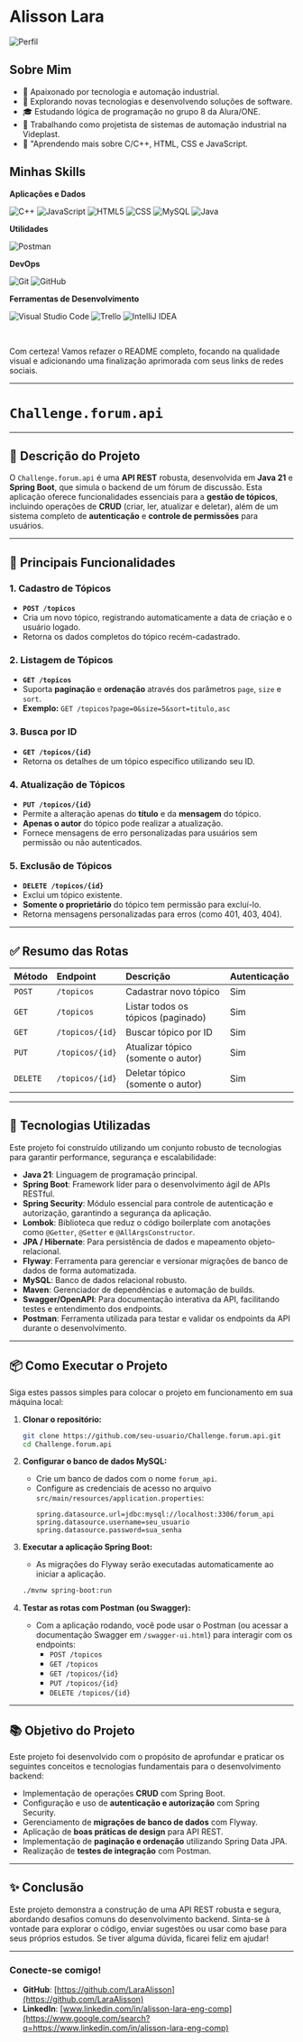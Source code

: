 # Alisson Lara

![Perfil](https://avatars.githubusercontent.com/u/149639259?v=4&size=64) <!-- Adicione uma imagem sua ou do projeto -->

## Sobre Mim

- 🤖 Apaixonado por tecnologia e automação industrial.
- 🤔 Explorando novas tecnologias e desenvolvendo soluções de software.
- 🎓 Estudando lógica de programação no grupo 8 da Alura/ONE.
- 💼 Trabalhando como projetista de sistemas de automação industrial na Videplast.
- 🌱 "Aprendendo mais sobre C/C++, HTML, CSS e JavaScript.

## Minhas Skills

**Aplicações e Dados**

![C++](https://img.shields.io/badge/C++-00599C?style=flat-square&logo=cplusplus)
![JavaScript](https://img.shields.io/badge/-JavaScript-333333?style=flat&logo=javascript)
![HTML5](https://img.shields.io/badge/-HTML5-333333?style=flat&logo=HTML5)
![CSS](https://img.shields.io/badge/-CSS-333333?style=flat&logo=CSS3&logoColor=1572B6)
![MySQL](https://img.shields.io/badge/-MySQL-333333?style=flat&logo=mysql)
![Java](https://img.shields.io/badge/-Java-333333?style=flat&logo=java&logoColor=white)


**Utilidades**

![Postman](https://img.shields.io/badge/-Postman-333333?style=flat&logo=postman)

**DevOps**

![Git](https://img.shields.io/badge/-Git-333333?style=flat&logo=git)
![GitHub](https://img.shields.io/badge/-GitHub-333333?style=flat&logo=github)

**Ferramentas de Desenvolvimento**

![Visual Studio Code](https://img.shields.io/badge/-Visual_Studio_Code-333333?style=flat&logo=visual-studio-code&logoColor=007ACC)
![Trello](https://img.shields.io/badge/-Trello-333333?style=flat&logo=trello&logoColor=007ACC)
![IntelliJ IDEA](https://img.shields.io/badge/-IntelliJ_IDEA-333333?style=flat&logo=intellij-idea&logoColor=white)


<br/>

Com certeza\! Vamos refazer o README completo, focando na qualidade visual e adicionando uma finalização aprimorada com seus links de redes sociais.

-----

# `Challenge.forum.api`

-----

## 📝 Descrição do Projeto

O `Challenge.forum.api` é uma **API REST** robusta, desenvolvida em **Java 21** e **Spring Boot**, que simula o backend de um fórum de discussão. Esta aplicação oferece funcionalidades essenciais para a **gestão de tópicos**, incluindo operações de **CRUD** (criar, ler, atualizar e deletar), além de um sistema completo de **autenticação** e **controle de permissões** para usuários.

-----

## 🔹 Principais Funcionalidades

### 1\. Cadastro de Tópicos

  * **`POST /topicos`**
  * Cria um novo tópico, registrando automaticamente a data de criação e o usuário logado.
  * Retorna os dados completos do tópico recém-cadastrado.

### 2\. Listagem de Tópicos

  * **`GET /topicos`**
  * Suporta **paginação** e **ordenação** através dos parâmetros `page`, `size` e `sort`.
  * **Exemplo:** `GET /topicos?page=0&size=5&sort=titulo,asc`

### 3\. Busca por ID

  * **`GET /topicos/{id}`**
  * Retorna os detalhes de um tópico específico utilizando seu ID.

### 4\. Atualização de Tópicos

  * **`PUT /topicos/{id}`**
  * Permite a alteração apenas do **título** e da **mensagem** do tópico.
  * **Apenas o autor** do tópico pode realizar a atualização.
  * Fornece mensagens de erro personalizadas para usuários sem permissão ou não autenticados.

### 5\. Exclusão de Tópicos

  * **`DELETE /topicos/{id}`**
  * Exclui um tópico existente.
  * **Somente o proprietário** do tópico tem permissão para excluí-lo.
  * Retorna mensagens personalizadas para erros (como 401, 403, 404).

-----

## ✅ Resumo das Rotas

| Método   | Endpoint         | Descrição                            | Autenticação |
| :------- | :--------------- | :----------------------------------- | :----------- |
| `POST`   | `/topicos`       | Cadastrar novo tópico                | Sim          |
| `GET`    | `/topicos`       | Listar todos os tópicos (paginado)   | Sim          |
| `GET`    | `/topicos/{id}`  | Buscar tópico por ID                 | Sim          |
| `PUT`    | `/topicos/{id}`  | Atualizar tópico (somente o autor)   | Sim          |
| `DELETE` | `/topicos/{id}`  | Deletar tópico (somente o autor)     | Sim          |

-----

## 🚀 Tecnologias Utilizadas

Este projeto foi construído utilizando um conjunto robusto de tecnologias para garantir performance, segurança e escalabilidade:

  * **Java 21**: Linguagem de programação principal.
  * **Spring Boot**: Framework líder para o desenvolvimento ágil de APIs RESTful.
  * **Spring Security**: Módulo essencial para controle de autenticação e autorização, garantindo a segurança da aplicação.
  * **Lombok**: Biblioteca que reduz o código boilerplate com anotações como `@Getter`, `@Setter` e `@AllArgsConstructor`.
  * **JPA / Hibernate**: Para persistência de dados e mapeamento objeto-relacional.
  * **Flyway**: Ferramenta para gerenciar e versionar migrações de banco de dados de forma automatizada.
  * **MySQL**: Banco de dados relacional robusto.
  * **Maven**: Gerenciador de dependências e automação de builds.
  * **Swagger/OpenAPI**: Para documentação interativa da API, facilitando testes e entendimento dos endpoints.
  * **Postman**: Ferramenta utilizada para testar e validar os endpoints da API durante o desenvolvimento.

-----

## 📦 Como Executar o Projeto

Siga estes passos simples para colocar o projeto em funcionamento em sua máquina local:

1.  **Clonar o repositório:**

    ```bash
    git clone https://github.com/seu-usuario/Challenge.forum.api.git
    cd Challenge.forum.api
    ```

2.  **Configurar o banco de dados MySQL:**

      * Crie um banco de dados com o nome `forum_api`.
      * Configure as credenciais de acesso no arquivo `src/main/resources/application.properties`:
        ```properties
        spring.datasource.url=jdbc:mysql://localhost:3306/forum_api
        spring.datasource.username=seu_usuario
        spring.datasource.password=sua_senha
        ```

3.  **Executar a aplicação Spring Boot:**

      * As migrações do Flyway serão executadas automaticamente ao iniciar a aplicação.

    <!-- end list -->

    ```bash
    ./mvnw spring-boot:run
    ```

4.  **Testar as rotas com Postman (ou Swagger):**

      * Com a aplicação rodando, você pode usar o Postman (ou acessar a documentação Swagger em `/swagger-ui.html`) para interagir com os endpoints:
          * `POST /topicos`
          * `GET /topicos`
          * `GET /topicos/{id}`
          * `PUT /topicos/{id}`
          * `DELETE /topicos/{id}`

-----

## 📚 Objetivo do Projeto

Este projeto foi desenvolvido com o propósito de aprofundar e praticar os seguintes conceitos e tecnologias fundamentais para o desenvolvimento backend:

  * Implementação de operações **CRUD** com Spring Boot.
  * Configuração e uso de **autenticação e autorização** com Spring Security.
  * Gerenciamento de **migrações de banco de dados** com Flyway.
  * Aplicação de **boas práticas de design** para API REST.
  * Implementação de **paginação e ordenação** utilizando Spring Data JPA.
  * Realização de **testes de integração** com Postman.

-----

## ✨ Conclusão

Este projeto demonstra a construção de uma API REST robusta e segura, abordando desafios comuns do desenvolvimento backend. Sinta-se à vontade para explorar o código, enviar sugestões ou usar como base para seus próprios estudos. Se tiver alguma dúvida, ficarei feliz em ajudar\!

-----

### Conecte-se comigo\!

  * **GitHub**: [https://github.com/LaraAlisson](https://github.com/LaraAlisson)
  * **LinkedIn**: [www.linkedin.com/in/alisson-lara-eng-comp](https://www.google.com/search?q=https://www.linkedin.com/in/alisson-lara-eng-comp)
